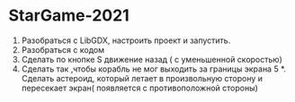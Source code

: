 # StarGame-2021
1. Разобраться с LibGDX, настроить проект и запустить.
2. Разобраться с кодом
3. Сделать по кнопке S движение назад ( с уменьшенной скоростью)
4. Сделать так ,чтобы корабль не мог выходить за границы экрана
5 *. Сделать астероид, который летает в произвольную сторону и пересекает экран( появляется с противоположной стороны)
